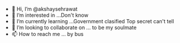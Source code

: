 - 👋 Hi, I’m @akshaysehrawat
- 👀 I’m interested in ...Don't know 
- 🌱 I’m currently learning ...Government clasified Top secret can't tell
- 💞️ I’m looking to collaborate on ...  to be my soulmate
- 📫 How to reach me ... by bus

<!---
akshaysehrawat/akshaysehrawat is a ✨ special ✨ repository because its `README.md` (this file) appears on your GitHub profile.
You can click the Preview link to take a look at your changes.
--->
